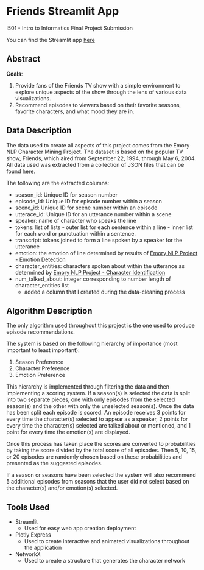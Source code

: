 # Friends Streamlit App
I501 - Intro to Informatics Final Project Submission

You can find the Streamlit app [here](https://friends.streamlit.app/)

## Abstract
**Goals**: 
1) Provide fans of the Friends TV show with a simple environment to explore unique aspects of the show through the lens of various data visualizations.
 2) Recommend episodes to viewers based on their favorite seasons, favorite characters, and what mood they are in.

## Data Description
The data used to create all aspects of this project comes from the Emory NLP Character Mining Project. The dataset is based on the popular TV show, Friends, which aired from September 22, 1994, through May 6, 2004. All data used was extracted from a collection of JSON files that can be found [here](https://github.com/emorynlp/character-mining/tree/master/json).

The following are the extracted columns:
-   season_id: Unique ID for season number
-   episode_id: Unique ID for episode number within a season
-   scene_id: Unique ID for scene number within an episode
-   utterace_id: Unique ID for an utterance number within a scene
-   speaker: name of character who speaks the line
-   tokens: list of lists - outer list for each sentence within a line - inner list for each word or punctuation within a sentence.
-   transcript: tokens joined to form a line spoken by a speaker for the utterance
-   emotion: the emotion of line determined by results of [Emory NLP Project - Emotion Detection](https://github.com/emorynlp/emotion-detection)
-   character_entities: characters spoken about within the utterance as determined by [Emory NLP Project - Character Identification](https://github.com/emorynlp/character-identification)
-   num_talked_about: integer corresponding to number length of character_entities list
    - added a column that I created during the data-cleaning process 

## Algorithm Description
The only algorithm used throughout this project is the one used to produce episode recommendations. 

The system is based on the following hierarchy of importance (most important to least important): 
1) Season Preference
2) Character Preference
3) Emotion Preference

This hierarchy is implemented through filtering the data and then implementing a scoring system. If a season(s) is selected the data is split into two separate pieces, one with only episodes from the selected season(s) and the other with only the unselected season(s). Once the data has been split each episode is scored. An episode receives 3 points for every time the character(s) selected to appear as a speaker, 2 points for every time the character(s) selected are talked about or mentioned, and 1 point for every time the emotion(s) are displayed.

Once this process has taken place the scores are converted to probabilities by taking the score divided by the total score of all episodes. Then 5, 10, 15, or 20 episodes are randomly chosen based on these probabilities and presented as the suggested episodes. 

If a season or seasons have been selected the system will also recommend 5 additional episodes from seasons that the user did not select based on the character(s) and/or emotion(s) selected. 

## Tools Used
 - Streamlit
     - Used for easy web app creation deployment
 - Plotly Express
     - Used to create interactive and animated visualizations throughout the application
 - NetworkX
     - Used to create a structure that generates the character network
